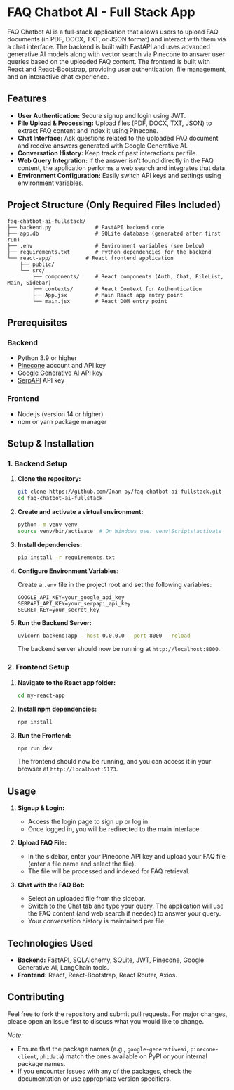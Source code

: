 # FAQ Chatbot AI - Full Stack App

FAQ Chatbot AI is a full-stack application that allows users to upload FAQ documents (in PDF, DOCX, TXT, or JSON format) and interact with them via a chat interface. The backend is built with FastAPI and uses advanced generative AI models along with vector search via Pinecone to answer user queries based on the uploaded FAQ content. The frontend is built with React and React-Bootstrap, providing user authentication, file management, and an interactive chat experience.

## Features

- **User Authentication:** Secure signup and login using JWT.
- **File Upload & Processing:** Upload files (PDF, DOCX, TXT, JSON) to extract FAQ content and index it using Pinecone.
- **Chat Interface:** Ask questions related to the uploaded FAQ document and receive answers generated with Google Generative AI.
- **Conversation History:** Keep track of past interactions per file.
- **Web Query Integration:** If the answer isn’t found directly in the FAQ content, the application performs a web search and integrates that data.
- **Environment Configuration:** Easily switch API keys and settings using environment variables.

## Project Structure (Only Required Files Included)

```
faq-chatbot-ai-fullstack/
├── backend.py              # FastAPI backend code
├── app.db                  # SQLite database (generated after first run)
├── .env                    # Environment variables (see below)
├── requirements.txt        # Python dependencies for the backend
└── react-app/           # React frontend application
    ├── public/
    └── src/
        ├── components/     # React components (Auth, Chat, FileList, Main, Sidebar)
        ├── contexts/       # React Context for Authentication
        ├── App.jsx         # Main React app entry point
        └── main.jsx        # React DOM entry point
```

## Prerequisites

### Backend

- Python 3.9 or higher
- [Pinecone](https://www.pinecone.io/) account and API key
- [Google Generative AI](https://developers.generativeai.google/) API key
- [SerpAPI](https://serpapi.com/) API key

### Frontend

- Node.js (version 14 or higher)
- npm or yarn package manager

## Setup & Installation

### 1. Backend Setup

1. **Clone the repository:**

   ```bash
   git clone https://github.com/Jnan-py/faq-chatbot-ai-fullstack.git
   cd faq-chatbot-ai-fullstack
   ```

2. **Create and activate a virtual environment:**

   ```bash
   python -m venv venv
   source venv/bin/activate  # On Windows use: venv\Scripts\activate
   ```

3. **Install dependencies:**

   ```bash
   pip install -r requirements.txt
   ```

4. **Configure Environment Variables:**

   Create a `.env` file in the project root and set the following variables:

   ```env
   GOOGLE_API_KEY=your_google_api_key
   SERPAPI_API_KEY=your_serpapi_api_key
   SECRET_KEY=your_secret_key
   ```

5. **Run the Backend Server:**

   ```bash
   uvicorn backend:app --host 0.0.0.0 --port 8000 --reload
   ```

   The backend server should now be running at `http://localhost:8000`.

### 2. Frontend Setup

1. **Navigate to the React app folder:**

   ```bash
   cd my-react-app
   ```

2. **Install npm dependencies:**

   ```bash
   npm install
   ```

3. **Run the Frontend:**

   ```bash
   npm run dev
   ```

   The frontend should now be running, and you can access it in your browser at `http://localhost:5173`.

## Usage

1. **Signup & Login:**

   - Access the login page to sign up or log in.
   - Once logged in, you will be redirected to the main interface.

2. **Upload FAQ File:**

   - In the sidebar, enter your Pinecone API key and upload your FAQ file (enter a file name and select the file).
   - The file will be processed and indexed for FAQ retrieval.

3. **Chat with the FAQ Bot:**
   - Select an uploaded file from the sidebar.
   - Switch to the Chat tab and type your query. The application will use the FAQ content (and web search if needed) to answer your query.
   - Your conversation history is maintained per file.

## Technologies Used

- **Backend:** FastAPI, SQLAlchemy, SQLite, JWT, Pinecone, Google Generative AI, LangChain tools.
- **Frontend:** React, React-Bootstrap, React Router, Axios.

## Contributing

Feel free to fork the repository and submit pull requests. For major changes, please open an issue first to discuss what you would like to change.

_Note:_

- Ensure that the package names (e.g., `google-generativeai`, `pinecone-client`, `phidata`) match the ones available on PyPI or your internal package names.
- If you encounter issues with any of the packages, check the documentation or use appropriate version specifiers.
